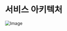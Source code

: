 # 서비스 아키텍처

![Image](https://github.com/user-attachments/assets/3c15ccfd-fce7-4103-85ad-f46776608b30)
